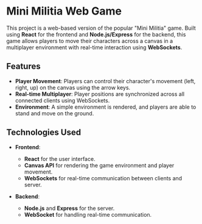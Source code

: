 # Mini Militia Web Game

This project is a web-based version of the popular "Mini Militia" game. Built using **React** for the frontend and **Node.js/Express** for the backend, this game allows players to move their characters across a canvas in a multiplayer environment with real-time interaction using **WebSockets**.

## Features

- **Player Movement**: Players can control their character's movement (left, right, up) on the canvas using the arrow keys.
- **Real-time Multiplayer**: Player positions are synchronized across all connected clients using WebSockets.
- **Environment**: A simple environment is rendered, and players are able to stand and move on the ground.

## Technologies Used

- **Frontend**:
  - **React** for the user interface.
  - **Canvas API** for rendering the game environment and player movement.
  - **WebSockets** for real-time communication between clients and server.

- **Backend**:
  - **Node.js** and **Express** for the server.
  - **WebSocket** for handling real-time communication.
